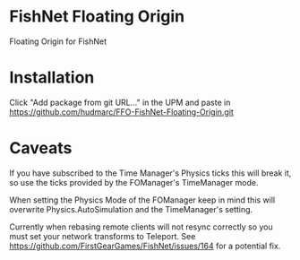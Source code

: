 # FishNet Floating Origin
 Floating Origin for FishNet
# Installation
Click "Add package from git URL..." in the UPM and paste in https://github.com/hudmarc/FFO-FishNet-Floating-Origin.git
# Caveats
If you have subscribed to the Time Manager's Physics ticks this will break it, so use the ticks provided by the FOManager's TimeManager mode.

When setting the Physics Mode of the FOManager keep in mind this will overwrite Physics.AutoSimulation and the TimeManager's setting.

Currently when rebasing remote clients will not resync correctly so you must set your network transforms to Teleport. See https://github.com/FirstGearGames/FishNet/issues/164 for a potential fix.